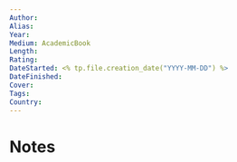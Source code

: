 ```yaml
---
Author: 
Alias: 
Year: 
Medium: AcademicBook
Length: 
Rating: 
DateStarted: <% tp.file.creation_date("YYYY-MM-DD") %>
DateFinished: 
Cover: 
Tags: 
Country: 
---
```


# Notes
